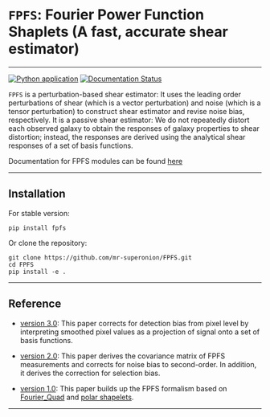 # `FPFS`: Fourier Power Function Shaplets (A fast, accurate shear estimator)
----
[![Python application](https://github.com/mr-superonion/FPFS/actions/workflows/python-app.yml/badge.svg?branch=master)](https://github.com/mr-superonion/FPFS/actions/workflows/python-app.yml)
[![Documentation Status](https://readthedocs.org/projects/fpfs/badge/?version=latest)](https://fpfs.readthedocs.io/en/latest/?badge=latest)

`FPFS` is a perturbation-based shear estimator: It uses the leading order
perturbations of shear (which is a vector perturbation) and noise (which is a
tensor perturbation) to construct shear estimator and revise noise bias,
respectively. It is a passive shear estimator: We do not repeatedly distort each
observed galaxy to obtain the responses of galaxy properties to shear
distortion; instead, the responses are derived using the analytical shear
responses of a set of basis functions.

Documentation for FPFS modules can be found [here](https://fpfs.readthedocs.io/en/latest/)

----

## Installation

For stable version:
```shell
pip install fpfs
```

Or clone the repository:
```shell
git clone https://github.com/mr-superonion/FPFS.git
cd FPFS
pip install -e .
```
----

## Reference
+ [version 3.0](https://arxiv.org/abs/2208.10522):
This paper corrects for detection bias from pixel level by interpreting smoothed
pixel values as a projection of signal onto a set of basis functions.

+ [version 2.0](https://ui.adsabs.harvard.edu/abs/2021arXiv211001214L/abstract):
This paper derives the covariance matrix of FPFS measurements and corrects for
noise bias to second-order. In addition, it derives the correction for
selection bias.

+ [version 1.0](https://ui.adsabs.harvard.edu/abs/2018MNRAS.481.4445L/abstract):
This paper builds up the FPFS formalism based on
[Fourier_Quad](https://arxiv.org/abs/1312.5514) and
[polar shapelets](https://arxiv.org/abs/astro-ph/0408445).
----
